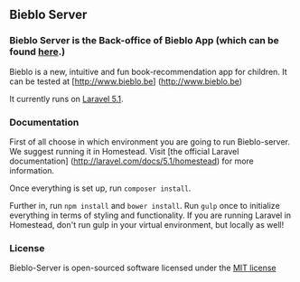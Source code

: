 ## Bieblo Server

### Bieblo Server is the Back-office of Bieblo App (which can be found [here](https://github.com/oSoc15/biblo-app).)

Bieblo is a new, intuitive and fun book-recommendation app for children. It can be tested at
[http://www.bieblo.be] (http://www.bieblo.be)

It currently runs on [Laravel 5.1](http://laravel.com).

### Documentation

First of all choose in which environment you are going to run Bieblo-server. We suggest running it in Homestead.
Visit [the official Laravel documentation] (http://laravel.com/docs/5.1/homestead) for more information.

Once everything is set up, run `composer install`.

Further in, run `npm install` and `bower install`. 
Run `gulp` once to initialize everything in terms of styling and functionality. If you are running Laravel in Homestead, don't run gulp in your virtual environment, but locally as well!

### License

Bieblo-Server is open-sourced software licensed under the [MIT license](http://opensource.org/licenses/MIT)
